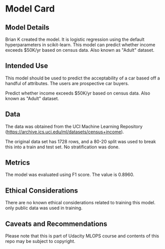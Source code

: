 # Model Card



## Model Details
Brian K created the model. It is logistic regression using the default hyperparameters in scikit-learn. This model can predict whether income exceeds $50K/yr based on census data. Also known as "Adult" dataset.



## Intended Use

This model should be used to predict the acceptability of a car based off a handful of attributes. The users are prospective car buyers.

Predict whether income exceeds $50K/yr based on census data. Also known as "Adult" dataset.



## Data

The data was obtained from the UCI Machine Learning Repository (https://archive.ics.uci.edu/ml/datasets/census+income).

The original data set has 1728 rows, and a 80-20 split was used to break this into a train and test set. No stratification was done.

## Metrics

The model was evaluated using F1 score. The value is 0.8960.


## Ethical Considerations

There are no known ethical considerations related to training this model. only public data was used in training.


## Caveats and Recommendations

Please note that this is part of Udacity MLOPS course and contents of this repo may be subject to copyright.
